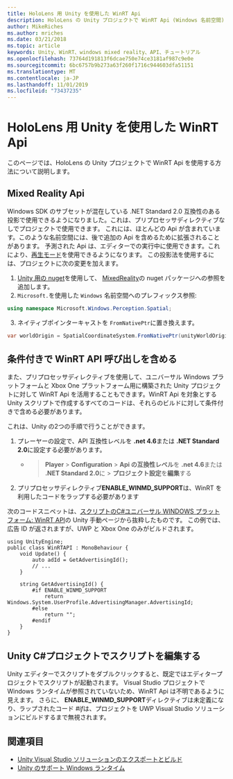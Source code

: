 ```yaml
---
title: HoloLens 用 Unity を使用した WinRT Api
description: HoloLens の Unity プロジェクトで WinRT Api (Windows 名前空間) を使用する方法について説明します。
author: MikeRiches
ms.author: mriches
ms.date: 03/21/2018
ms.topic: article
keywords: Unity、WinRT、windows mixed reality、API、チュートリアル
ms.openlocfilehash: 73764d191813f6dcae750e74ce3181af987c9e0e
ms.sourcegitcommit: 6bc6757b9b273a63f260f1716c944603dfa51151
ms.translationtype: MT
ms.contentlocale: ja-JP
ms.lasthandoff: 11/01/2019
ms.locfileid: "73437235"
---
```

# <a name="winrt-apis-with-unity-for-hololens"></a>HoloLens 用 Unity を使用した WinRT Api

このページでは、HoloLens の Unity プロジェクトで WinRT Api を使用する方法について説明します。

## <a name="mixed-reality-apis"></a>Mixed Reality Api

Windows SDK のサブセットが混在している .NET Standard 2.0 互換性のある投影で使用できるようになりました。これは、プリプロセッサディレクティブなしでプロジェクトで使用できます。 これには、ほとんどの Api が含まれています。このような名前空間には、後で追加の Api を含めるために拡張されることがあります。 予測された Api は、エディターでの実行中に使用できます。これにより、[再生モード](https://docs.microsoft.com//windows/mixed-reality/unity-play-mode)を使用できるようになります。 この投影法を使用するには、プロジェクトに次の変更を加えます。

1) [Unity 用の nuget](https://github.com/GlitchEnzo/NuGetForUnity)を使用して、 [MixedReality](https://www.nuget.org/packages/Microsoft.Windows.MixedReality.DotNetWinRT)の nuget パッケージへの参照を追加します。
2) `Microsoft.`を使用した `Windows` 名前空間へのプレフィックス参照:
```cs
using namespace Microsoft.Windows.Perception.Spatial;
```
3) ネイティブポインターキャストを `FromNativePtr`に置き換えます。
```cs
var worldOrigin = SpatialCoordinateSystem.FromNativePtr(unityWorldOriginPtr);
```

## <a name="conditionally-include-winrt-api-calls"></a>条件付きで WinRT API 呼び出しを含める

また、プリプロセッサディレクティブを使用して、ユニバーサル Windows プラットフォームと Xbox One プラットフォーム用に構築された Unity プロジェクトに対して WinRT Api を活用することもできます。WinRT Api を対象とする Unity スクリプトで作成するすべてのコードは、それらのビルドに対して条件付きで含める必要があります。 

これは、Unity の2つの手順で行うことができます。
1) プレーヤーの設定で、API 互換性レベルを **.net 4.6**または **.NET Standard 2.0**に設定する必要があります。
    -  > **Player** > **Configuration** > **Api の互換性レベル**を **.net 4.6**または **.NET Standard 2.0**に > **プロジェクト設定**を**編集**する
2) プリプロセッサディレクティブ**ENABLE_WINMD_SUPPORT**は、WinRT を利用したコードをラップする必要があります

次のコードスニペットは、[スクリプトのC#ユニバーサル WINDOWS プラットフォーム: WinRT API](https://docs.unity3d.com/Manual/windowsstore-scripts.html)の Unity 手動ページから抜粋したものです。 この例では、広告 ID が返されますが、UWP と Xbox One のみがビルドされます。

```
using UnityEngine;
public class WinRTAPI : MonoBehaviour {
    void Update() {
        auto adId = GetAdvertisingId();
        // ...
    }

    string GetAdvertisingId() {
        #if ENABLE_WINMD_SUPPORT
            return Windows.System.UserProfile.AdvertisingManager.AdvertisingId;
        #else
            return "";
        #endif
    }
}
```

## <a name="edit-your-scripts-in-a-unity-c-project"></a>Unity C#プロジェクトでスクリプトを編集する

Unity エディターでスクリプトをダブルクリックすると、既定ではエディタープロジェクトでスクリプトが起動されます。 Visual Studio プロジェクトで Windows ランタイムが参照されていないため、WinRT Api は不明であるように見えます。 さらに、 **ENABLE_WINMD_SUPPORT**ディレクティブは未定義になり、ラップされたコード *#if*は、プロジェクトを UWP Visual Studio ソリューションにビルドするまで無視されます。

## <a name="see-also"></a>関連項目
* [Unity Visual Studio ソリューションのエクスポートとビルド](exporting-and-building-a-unity-visual-studio-solution.md)
* [Unity のサポート Windows ランタイム](https://docs.unity3d.com/Manual/IL2CPP-WindowsRuntimeSupport.html)
